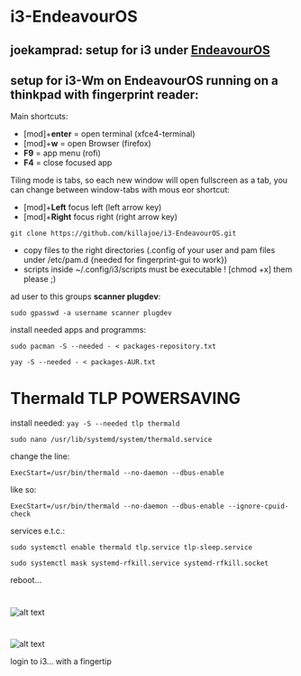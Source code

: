 # i3-EndeavourOS
## joekamprad: setup for i3 under [EndeavourOS](https://endeavouros.com)
## setup for i3-Wm on EndeavourOS running on a thinkpad with fingerprint reader:

Main shortcuts:

* [mod]+**enter** = open terminal (xfce4-terminal)
* [mod]+**w** =  open Browser (firefox)
* **F9** =  app menu (rofi)
* **F4** =  close focused app

Tiling mode is tabs, so each new window will open fullscreen as a tab, you can change between window-tabs with mous eor shortcut:
* [mod]+**Left** focus left (left arrow key)
* [mod]+**Right** focus right (right arrow key)

`git clone https://github.com/killajoe/i3-EndeavourOS.git`

* copy files to the right directories (.config of your user and pam files under /etc/pam.d {needed for fingerprint-gui to work})
* scripts inside ~/.config/i3/scripts must be executable ! [chmod +x] them please ;)

ad user to this groups **scanner plugdev**:

`sudo gpasswd -a username scanner plugdev`

install needed apps and programms:

`sudo pacman -S --needed - < packages-repository.txt`

`yay -S --needed - < packages-AUR.txt`

# Thermald TLP POWERSAVING

install needed: `yay -S --needed tlp thermald`

`sudo nano /usr/lib/systemd/system/thermald.service`

change the line:

`ExecStart=/usr/bin/thermald --no-daemon --dbus-enable`

like so:

`ExecStart=/usr/bin/thermald --no-daemon --dbus-enable --ignore-cpuid-check`

services e.t.c.:

`sudo systemctl enable thermald tlp.service tlp-sleep.service`

`sudo systemctl mask systemd-rfkill.service systemd-rfkill.socket`

reboot... 
#
![alt text](https://raw.githubusercontent.com/killajoe/i3-EndeavourOS/master/greeter.png "slick-greeter")
#
![alt text](https://raw.githubusercontent.com/killajoe/i3-EndeavourOS/master/2019-09-08-223630_1024x768_scrot.png "i3-running")

login to i3... with a fingertip
